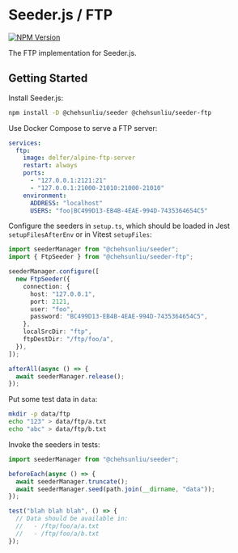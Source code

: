 # Seeder.js / FTP

[![NPM Version](https://img.shields.io/npm/v/%40chehsunliu%2Fseeder-ftp?style=flat-square)](https://www.npmjs.com/package/@chehsunliu/seeder-ftp)

The FTP implementation for Seeder.js.

## Getting Started

Install Seeder.js:

```sh
npm install -D @chehsunliu/seeder @chehsunliu/seeder-ftp
```

Use Docker Compose to serve a FTP server:

```yaml
services:
  ftp:
    image: delfer/alpine-ftp-server
    restart: always
    ports:
      - "127.0.0.1:2121:21"
      - "127.0.0.1:21000-21010:21000-21010"
    environment:
      ADDRESS: "localhost"
      USERS: "foo|BC499D13-EB4B-4EAE-994D-7435364654C5"
```

Configure the seeders in `setup.ts`, which should be loaded in Jest `setupFilesAfterEnv` or in Vitest `setupFiles`:

```ts
import seederManager from "@chehsunliu/seeder";
import { FtpSeeder } from "@chehsunliu/seeder-ftp";

seederManager.configure([
  new FtpSeeder({
    connection: {
      host: "127.0.0.1",
      port: 2121,
      user: "foo",
      password: "BC499D13-EB4B-4EAE-994D-7435364654C5",
    },
    localSrcDir: "ftp",
    ftpDestDir: "/ftp/foo/a",
  }),
]);

afterAll(async () => {
  await seederManager.release();
});
```

Put some test data in `data`:

```sh
mkdir -p data/ftp
echo "123" > data/ftp/a.txt
echo "abc" > data/ftp/b.txt
```

Invoke the seeders in tests:

```ts
import seederManager from "@chehsunliu/seeder";

beforeEach(async () => {
  await seederManager.truncate();
  await seederManager.seed(path.join(__dirname, "data"));
});

test("blah blah blah", () => {
  // Data should be available in:
  //   - /ftp/foo/a/a.txt
  //   - /ftp/foo/a/b.txt
});
```
